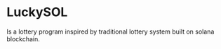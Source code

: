 # LuckySOL

Is a lottery program inspired by traditional lottery system built on solana blockchain. 
